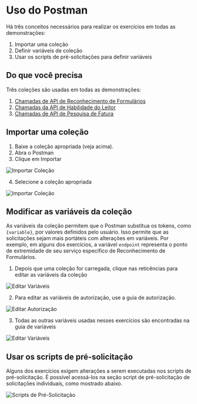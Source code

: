 # <a name="using-postman"></a>Uso do Postman
Há três conceitos necessários para realizar os exercícios em todas as demonstrações:

1. Importar uma coleção
2. Definir variáveis de coleção
3. Usar os scripts de pré-solicitações para definir variáveis

## <a name="what-you-need"></a>Do que você precisa
Três coleções são usadas em todas as demonstrações:
1. [Chamadas de API de Reconhecimento de Formulários](src/Collections/Form_Recognizer.postman_collection.json)
2. [Chamadas da API de Habilidade do Leitor](src/Collections/Reader_Skill.postman_collection.json)
3. [Chamadas de API de Pesquisa de Fatura](src/Collections/Invoice_Search.postman_collection.json)

## <a name="importing-a-collection"></a>Importar uma coleção

1. Baixe a coleção apropriada (veja acima).
2. Abra o Postman
3. Clique em Importar

![Importar Coleção](images/import_collection.png "Importar Coleção")

4. Selecione a coleção apropriada

![Importar Coleção](images/import_collection_file.png "Importar Coleção")

## <a name="modifying-collection-variables"></a>Modificar as variáveis da coleção

As variáveis da coleção permitem que o Postman substitua os tokens, como `{variable}`, por valores definidos pelo usuário. Isso permite que as solicitações sejam mais portáteis com alterações em variáveis. Por exemplo, em alguns dos exercícios, a variável `endpoint` representa o ponto de extremidade de seu serviço específico de Reconhecimento de Formulários. 

1. Depois que uma coleção for carregada, clique nas reticências para editar as variáveis da coleção

![Editar Variáveis](images/edit_variables.png "Editar Variáveis")

2. Para editar as variáveis de autorização, use a guia de autorização.

![Editar Autorização](images/edit_authorization.png "Editar Autorização")

3. Todas as outras variáveis usadas nesses exercícios são encontradas na guia de variáveis

![Editar Variáveis](images/variables_tab.png "Editar Variáveis")

## <a name="using-pre-request-scripts"></a>Usar os scripts de pré-solicitação

Alguns dos exercícios exigem alterações a serem executadas nos scripts de pré-solicitação. É possível acessá-los na seção script de pré-solicitação de solicitações individuais, como mostrado abaixo.

![Scripts de Pré-Solicitação](images/pre_request.png "Scripts de Pré-Solicitação")

